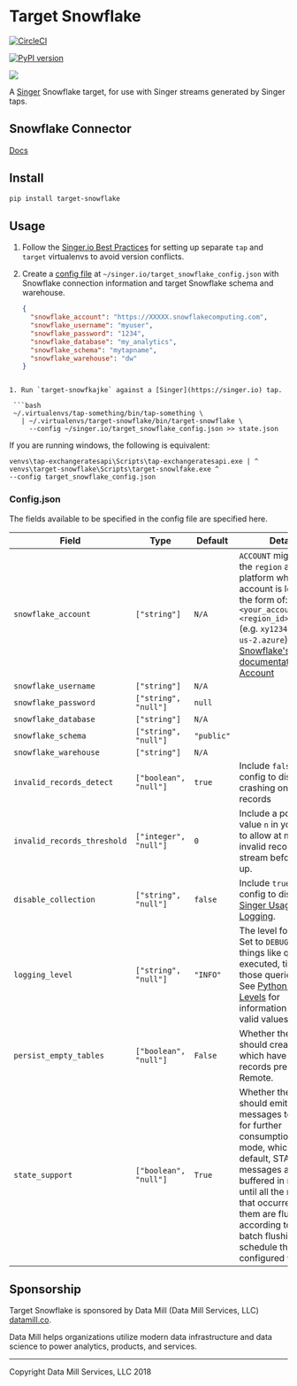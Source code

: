 # Target Snowflake

[![CircleCI](https://circleci.com/gh/datamill-co/target-snowflake.svg?style=svg)](https://circleci.com/gh/datamill-co/target-snowflake)

[![PyPI version](https://badge.fury.io/py/singer-target-snowflake.svg)](https://pypi.org/project/singer-target-snowflake/)

[![](https://img.shields.io/librariesio/github/datamill-co/target-snowflake.svg)](https://libraries.io/github/datamill-co/target-snowflake)

A [Singer](https://singer.io/) Snowflake target, for use with Singer streams generated by Singer taps.

## Snowflake Connector

[Docs](https://docs.snowflake.net/manuals/user-guide/python-connector.html)

## Install

```sh
pip install target-snowflake
```

## Usage

1. Follow the
   [Singer.io Best Practices](https://github.com/singer-io/getting-started/blob/master/docs/RUNNING_AND_DEVELOPING.md#running-a-singer-tap-with-a-singer-target)
   for setting up separate `tap` and `target` virtualenvs to avoid version
   conflicts.

1. Create a [config file](#configjson) at
   `~/singer.io/target_snowflake_config.json` with Snowflake connection
   information and target Snowflake schema and warehouse.

   ```json
   {
     "snowflake_account": "https://XXXXX.snowflakecomputing.com",
     "snowflake_username": "myuser",
     "snowflake_password": "1234",
     "snowflake_database": "my_analytics",
     "snowflake_schema": "mytapname",
     "snowflake_warehouse": "dw"
   }
   ```

````

1. Run `target-snowfkajke` against a [Singer](https://singer.io) tap.

 ```bash
 ~/.virtualenvs/tap-something/bin/tap-something \
   | ~/.virtualenvs/target-snowflake/bin/target-snowflake \
     --config ~/singer.io/target_snowflake_config.json >> state.json
````

If you are running windows, the following is equivalent:

```
venvs\tap-exchangeratesapi\Scripts\tap-exchangeratesapi.exe | ^
venvs\target-snowflake\Scripts\target-snowlfake.exe ^
--config target_snowflake_config.json
```

### Config.json

The fields available to be specified in the config file are specified
here.

| Field                       | Type                  | Default    | Details                                                                                                                                                                                                                                                                                            |
| --------------------------- | --------------------- | ---------- | -------------------------------------------------------------------------------------------------------------------------------------------------------------------------------------------------------------------------------------------------------------------------------------------------- |
| `snowflake_account`         | `["string"]`          | `N/A`      | `ACCOUNT` might require the `region` and `cloud` platform where your account is located, in the form of: `<your_account_name>.<region_id>.<cloud>` (e.g. `xy12345.east-us-2.azure`) [Refer to Snowflake's documentation about Account](https://docs.snowflake.net/manuals/user-guide/connecting.html#your-snowflake-account-name-and-url)                                                                                                   |
| `snowflake_username`        | `["string"]`          | `N/A`      |                                                                                                                                                                                                                                                                                                    |
| `snowflake_password`        | `["string", "null"]`  | `null`     |                                                                                                                                                                                                                                                                                                    |
| `snowflake_database`        | `["string"]`          | `N/A`      |                                                                                                                                                                                                                                                                                                    |
| `snowflake_schema`          | `["string", "null"]`  | `"public"` |                                                                                                                                                                                                                                                                                                    |
| `snowflake_warehouse`       | `["string"]`          | `N/A`      |                                                                                                                                                                                                                                                                                                    |
| `invalid_records_detect`    | `["boolean", "null"]` | `true`     | Include `false` in your config to disable crashing on invalid records                                                                                                                                                                                                                              |
| `invalid_records_threshold` | `["integer", "null"]` | `0`        | Include a positive value `n` in your config to allow at most `n` invalid records per stream before giving up.                                                                                                                                                                                      |
| `disable_collection`        | `["string", "null"]`  | `false`    | Include `true` in your config to disable [Singer Usage Logging](#usage-logging).                                                                                                                                                                                                                   |
| `logging_level`             | `["string", "null"]`  | `"INFO"`   | The level for logging. Set to `DEBUG` to get things like queries executed, timing of those queries, etc. See [Python's Logger Levels](https://docs.python.org/3/library/logging.html#levels) for information about valid values.                                                                   |
| `persist_empty_tables`      | `["boolean", "null"]` | `False`    | Whether the Target should create tables which have no records present in Remote.                                                                                                                                                                                                                   |
| `state_support`             | `["boolean", "null"]` | `True`     | Whether the Target should emit `STATE` messages to stdout for further consumption. In this mode, which is on by default, STATE messages are buffered in memory until all the records that occurred before them are flushed according to the batch flushing schedule the target is configured with. |

## Sponsorship

Target Snowflake is sponsored by Data Mill (Data Mill Services, LLC) [datamill.co](https://datamill.co/).

Data Mill helps organizations utilize modern data infrastructure and data science to power analytics, products, and services.

---

Copyright Data Mill Services, LLC 2018

